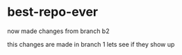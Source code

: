 # best-repo-ever

now made changes from branch b2 


this changes are made in branch 1
lets see if they show up



